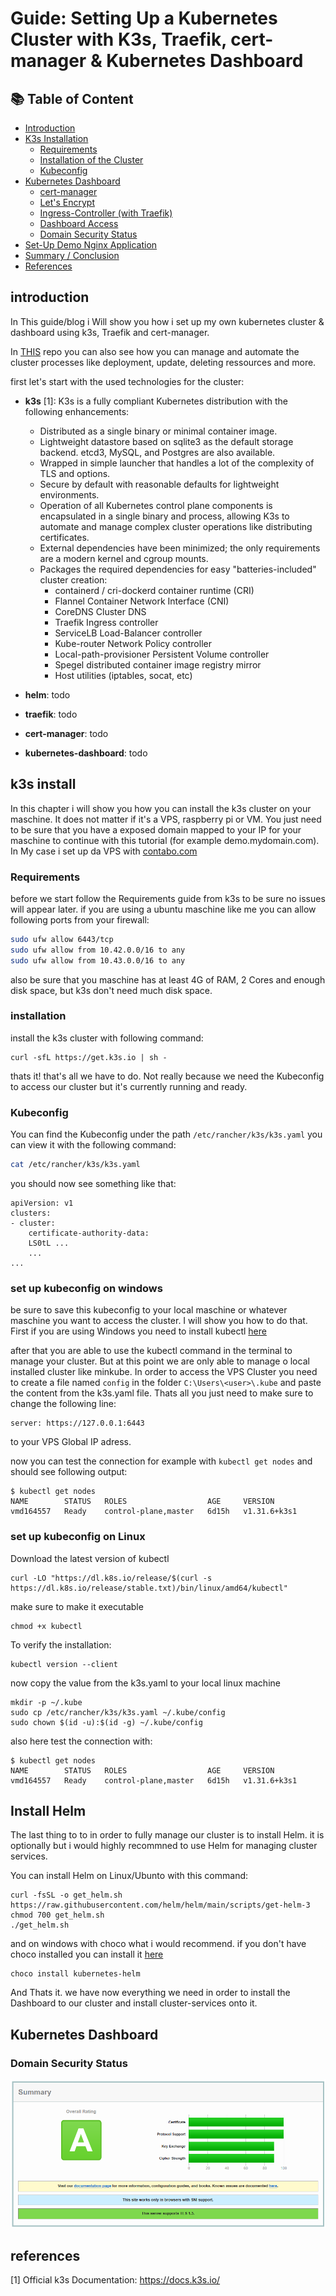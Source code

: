 # Guide: Setting Up a Kubernetes Cluster with K3s, Traefik, cert-manager & Kubernetes Dashboard 

## 📚 Table of Content

- [Introduction](#introduction)
- [K3s Installation](#k3s-install)
  - [Requirements](#requirements)
  - [Installation of the Cluster](#installation)
  - [Kubeconfig](#kubeconfig)
- [Kubernetes Dashboard](#demo)
  - [cert-manager](#demo)
  - [Let's Encrypt](#demo)
  - [Ingress-Controller (with Traefik)](#demo)
  - [Dashboard Access](#demo)
  - [Domain Security Status](#demo)
- [Set-Up Demo Nginx Application](#demo)
- [Summary / Conclusion](#demo)
- [References](#references)


## introduction
In This guide/blog i Will show you how i set up my own kubernetes cluster & dashboard using k3s, Traefik and cert-manager.

In [THIS](https://github.com/d4niee/cluster-services) repo you can also see how you can manage and automate the cluster processes like deployment, update, deleting ressources and more.

first let's start with the used technologies for the cluster:

- **k3s** [1]:
  K3s is a fully compliant Kubernetes distribution with the following enhancements:

  - Distributed as a single binary or minimal container image.
  - Lightweight datastore based on sqlite3 as the default storage backend. etcd3, MySQL, and Postgres are also available.
  - Wrapped in simple launcher that handles a lot of the complexity of TLS and options.
  - Secure by default with reasonable defaults for lightweight environments.
  - Operation of all Kubernetes control plane components is encapsulated in a single binary and process, allowing K3s to automate and manage complex cluster operations like distributing certificates.
  - External dependencies have been minimized; the only requirements are a modern kernel and cgroup mounts.
  - Packages the required dependencies for easy "batteries-included" cluster creation:
    - containerd / cri-dockerd container runtime (CRI)
    - Flannel Container Network Interface (CNI)
    - CoreDNS Cluster DNS
    - Traefik Ingress controller
    - ServiceLB Load-Balancer controller
    - Kube-router Network Policy controller
    - Local-path-provisioner Persistent Volume controller
    - Spegel distributed container image registry mirror
    - Host utilities (iptables, socat, etc)

- **helm**: todo
- **traefik**: todo
- **cert-manager**: todo
- **kubernetes-dashboard**: todo

## k3s install

In this chapter i will show you how you can install the k3s cluster on your maschine. It does not matter if it's a VPS, raspberry pi or VM. You just need to be sure that you have a exposed domain mapped to your IP for your maschine to continue with this tutorial (for example demo.mydomain.com). In My case i set up da VPS with  [contabo.com](https://contabo.com/de/)

### Requirements

before we start follow the Requirements guide from k3s to be sure no issues will appear later. if you are using a ubuntu maschine like me you can allow following ports from your firewall:

```bash
sudo ufw allow 6443/tcp
sudo ufw allow from 10.42.0.0/16 to any
sudo ufw allow from 10.43.0.0/16 to any
```

also be sure that you maschine has at least 4G of RAM, 2 Cores and
enough disk space, but k3s don't need much disk space.

### installation

install the k3s cluster with following command:

```
curl -sfL https://get.k3s.io | sh -
```

thats it! that's all we have to do. Not really because we need the Kubeconfig to access our cluster but it's currently running and ready.

### Kubeconfig

You can find the Kubeconfig under the path ``/etc/rancher/k3s/k3s.yaml`` you can view it with the following command:

```bash
cat /etc/rancher/k3s/k3s.yaml
```

you should now see something like that:

```
apiVersion: v1
clusters:
- cluster:
    certificate-authority-data: 
    LS0tL ...
    ...
...
```

### set up kubeconfig on windows

be sure to save this kubeconfig to your local maschine or whatever maschine you want to access the cluster. I will show you how to do that. First if you are using Windows you need to install kubectl [here](https://kubernetes.io/docs/tasks/tools/install-kubectl-windows/)

after that you are able to use the kubectl command in the terminal to manage your cluster. But at this point we are only able to manage o local installed cluster like minkube. In order to access the VPS Cluster you need to create a file named ``config`` in the folder ``C:\Users\<user>\.kube`` and paste the content from the k3s.yaml file. Thats all you just need to make sure to change the following line:

```
server: https://127.0.0.1:6443
```

to your VPS Global IP adress. 

now you can test the connection for example with ``kubectl get nodes`` and should see following output:
```
$ kubectl get nodes
NAME        STATUS   ROLES                  AGE     VERSION
vmd164557   Ready    control-plane,master   6d15h   v1.31.6+k3s1
```

### set up kubeconfig on Linux

Download the latest version of kubectl

```
curl -LO "https://dl.k8s.io/release/$(curl -s https://dl.k8s.io/release/stable.txt)/bin/linux/amd64/kubectl"
```

make sure to make it executable

```
chmod +x kubectl
```

To verify the installation:
```
kubectl version --client
```

now copy the value from the k3s.yaml to your local linux machine
```
mkdir -p ~/.kube
sudo cp /etc/rancher/k3s/k3s.yaml ~/.kube/config
sudo chown $(id -u):$(id -g) ~/.kube/config
```

also here test the connection with:
```
$ kubectl get nodes
NAME        STATUS   ROLES                  AGE     VERSION
vmd164557   Ready    control-plane,master   6d15h   v1.31.6+k3s1
```

## Install Helm

The last thing to to in order to fully manage our cluster is to install Helm. it is optionally but i would highly recommned to use Helm for managing cluster services.

You can install Helm on Linux/Ubunto with this command:
```
curl -fsSL -o get_helm.sh https://raw.githubusercontent.com/helm/helm/main/scripts/get-helm-3
chmod 700 get_helm.sh
./get_helm.sh
```

and on windows with choco what i would recommend. if you don't have choco installed you can install it [here](https://chocolatey.org/install)
```
choco install kubernetes-helm
```

And Thats it. we have now everything we need in order to install the Dashboard to our cluster and install cluster-services onto it.

## Kubernetes Dashboard



### Domain Security Status

<img src="img/scan_result.png" alt="scan result grade a of s">


## references

[1] Official k3s Documentation: https://docs.k3s.io/